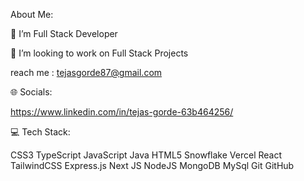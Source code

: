  About Me:

🌱 I’m Full Stack Developer

👯 I’m looking to work on Full Stack Projects 

reach me : tejasgorde87@gmail.com

🌐 Socials:

https://www.linkedin.com/in/tejas-gorde-63b464256/

💻 Tech Stack:

CSS3 TypeScript JavaScript Java HTML5 Snowflake Vercel React TailwindCSS Express.js Next JS NodeJS MongoDB MySql Git GitHub


